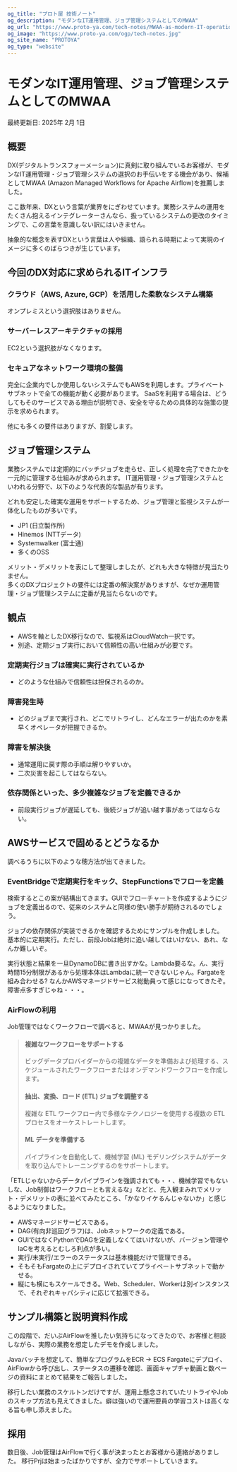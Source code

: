 ```yaml
---
og_title: "プロト屋 技術ノート"
og_description: "モダンなIT運用管理、ジョブ管理システムとしてのMWAA"
og_url: "https://www.proto-ya.com/tech-notes/MWAA-as-modern-IT-operations-management"
og_image: "https://www.proto-ya.com/ogp/tech-notes.jpg"
og_site_name: "PROTOYA"
og_type: "website"
---
```

# モダンなIT運用管理、ジョブ管理システムとしてのMWAA
<p class="update-date">最終更新日: 2025年 2月 1日</p>

## 概要
DX(デジタルトランスフォーメーション)に真剣に取り組んでいるお客様が、モダンなIT運用管理・ジョブ管理システムの選択のお手伝いをする機会があり、候補としてMWAA (Amazon Managed Workflows for Apache Airflow)を推薦しました。

ここ数年来、DXという言葉が業界をにぎわせています。業務システムの運用をたくさん抱えるインテグレーターさんなら、扱っているシステムの更改のタイミングで、この言葉を意識しない訳にはいきません。

抽象的な概念を表すDXという言葉は人や組織、語られる時期によって実現のイメージに多くのばらつきが生じています。

## 今回のDX対応に求められるITインフラ
### クラウド（AWS, Azure, GCP）を活用した柔軟なシステム構築
オンプレミスという選択肢はありません。

### サーバーレスアーキテクチャの採用
EC2という選択肢がなくなります。

### セキュアなネットワーク環境の整備
完全に企業内でしか使用しないシステムでもAWSを利用します。プライベートサブネットで全ての機能が動く必要があります。
SaaSを利用する場合は、どうしてもそのサービスである理由が説明でき、安全を守るための具体的な施策の提示を求められます。

他にも多くの要件はありますが、割愛します。

## ジョブ管理システム

業務システムでは定期的にバッチジョブを走らせ、正しく処理を完了できたかを一元的に管理する仕組みが求められます。
IT運用管理・ジョブ管理システムといわれる分野で、以下のような代表的な製品が有ります。

どれも安定した確実な運用をサポートするため、ジョブ管理と監視システムが一体化したものが多いです。

- JP1 (日立製作所)
- Hinemos (NTTデータ)
- Systemwalker (富士通)
- 多くのOSS

メリット・デメリットを表にして整理しましたが、どれも大きな特徴が見当たりません。  
多くのDXプロジェクトの要件には定番の解決案がありますが、なぜか運用管理・ジョブ管理システムに定番が見当たらないのです。

## 観点
- AWSを軸としたDX移行なので、監視系はCloudWatch一択です。
- 別途、定期ジョブ実行において信頼性の高い仕組みが必要です。

### 定期実行ジョブは確実に実行されているか
- どのような仕組みで信頼性は担保されるのか。

### 障害発生時
- どのジョブまで実行され、どこでリトライし、どんなエラーが出たのかを素早くオペレータが把握できるか。

### 障害を解決後
- 通常運用に戻す際の手順は解りやすいか。
- 二次災害を起こしてはならない。

### 依存関係といった、多少複雑なジョブを定義できるか
- 前段実行ジョブが遅延しても、後続ジョブが追い越す事があってはならない。


## AWSサービスで固めるとどうなるか
調べるうちに以下のような穂方法が出てきました。

### EventBridgeで定期実行をキック、StepFunctionsでフローを定義  
検索するとこの案が結構出てきます。GUIでフローチャートを作成するようにジョブを定義出るので、従来のシステムと同様の使い勝手が期待されるのでしょう。  

ジョブの依存関係が実装できるかを確認するためにサンプルを作成しました。
基本的に定期実行。ただし、前段Jobは絶対に追い越してはいけない、あれ、なんか難しいぞ。
  
実行状態と結果を一旦DynamoDBに書き出すかな。Lambda要るな。ん、実行時間15分制限があるから処理本体はLambdaに統一できないじゃん。Fargateを組み合わせる? なんかAWSマネージドサービス総動員って感じになってきたぞ。障害点多すぎじゃね・・・。

### AirFlowの利用
Job管理ではなくワークフローで調べると、MWAAが見つかりました。
<div id="ogp1"></div>
<script type="module">
    import { fetchOGP } from '../../javascripts/ogpFetcher.js';
    // OGP情報を取得するURL
    fetchOGP('https://aws.amazon.com/jp/managed-workflows-for-apache-airflow/', 'ogp1');
</script>

> #### 複雑なワークフローをサポートする
> ビッグデータプロバイダーからの複雑なデータを準備および処理する、スケジュールされたワークフローまたはオンデマンドワークフローを作成します。
> 
> #### 抽出、変換、ロード (ETL) ジョブを調整する
> 複雑な ETL ワークフロー内で多様なテクノロジーを使用する複数の ETL プロセスをオーケストレートします。
> 
> #### ML データを準備する
> パイプラインを自動化して、機械学習 (ML) モデリングシステムがデータを取り込んでトレーニングするのをサポートします。

「ETLじゃないからデータパイプラインを強調されても・・、機械学習でもないしな、Job制御はワークフローとも言えるな」などと、先入観まみれでメリット・デメリットの表に並べてみたところ、「かなりイケるんじゃないか」と感じるようになりました。

- AWSマネージドサービスである。
- DAG(有向非巡回グラフ)は、Jobネットワークの定義である。
- GUIではなくPythonでDAGを定義しなくてはいけないが、バージョン管理やIaCを考えるとむしろ利点が多い。
- 実行/未実行/エラーのステータスは基本機能だけで管理できる。
- そもそもFargateの上にデプロイされていてプライベートサブネットで動かせる。
- 縦にも横にもスケールできる。Web、Scheduler、Workerは別インスタンスで、それぞれキャパシティに応じて拡張できる。

## サンプル構築と説明資料作成
この段階で、だいぶAirFlowを推したい気持ちになってきたので、お客様と相談しながら、実際の業務を想定したデモを作成しました。

Javaバッチを想定して、簡単なプログラムをECR -> ECS Fargateにデプロイ、AirFlowから呼び出し、ステータスの遷移を確認、画面キャプチャ動画と数ページの資料にまとめて結果をご報告しました。

移行したい業務のスケルトンだけですが、運用上懸念されていたリトライやJobのスキップ方法も見えてきました。癖は強いので運用要員の学習コストは高くなる旨も申し添えました。

## 採用
数日後、Job管理はAirFlowで行く事が決まったとお客様から連絡がありました。
移行Prjは始まったばかりですが、全力でサポートしていきます。